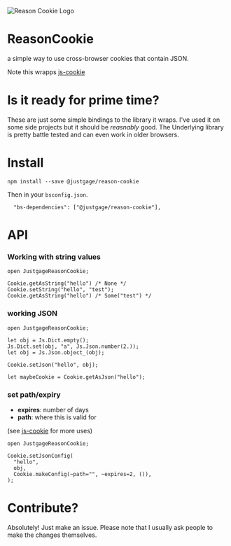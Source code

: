 ![Reason Cookie Logo](https://raw.githubusercontent.com/justgage/reason-cookie/master/logo.png)

# ReasonCookie

a simple way to use cross-browser cookies that contain JSON.

Note this wrapps [js-cookie](https://github.com/js-cookie/js-cookie)

# Is it ready for prime time?

These are just some simple bindings to the library it wraps. I've used it on some side projects but it should be _reasnably_ good. The Underlying library is pretty battle tested and can even work in older browsers.

# Install

```
npm install --save @justgage/reason-cookie
```

Then in your `bsconfig.json`.

```
  "bs-dependencies": ["@justgage/reason-cookie"],
```

# API

### Working with string values

```reason
open JustgageReasonCookie;

Cookie.getAsString("hello") /* None */
Cookie.setString("hello", "test");
Cookie.getAsString("hello") /* Some("test") */
```

### working JSON

```reason
open JustgageReasonCookie;

let obj = Js.Dict.empty();
Js.Dict.set(obj, "a", Js.Json.number(2.));
let obj = Js.Json.object_(obj);

Cookie.setJson("hello", obj);

let maybeCookie = Cookie.getAsJson("hello");
```

### set path/expiry

* **expires**: number of days
* **path**: where this is valid for

(see [js-cookie](https://github.com/js-cookie/js-cookie) for more uses)

```reason
open JustgageReasonCookie;

Cookie.setJsonConfig(
  "hello",
  obj,
  Cookie.makeConfig(~path="", ~expires=2, ()),
);
```

# Contribute?

Absolutely! Just make an issue. Please note that I usually ask people to make the changes themselves.
